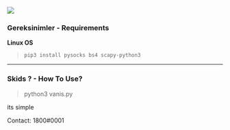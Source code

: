 ![](https://images-ext-1.discordapp.net/external/aXJOqZvFvFh7bq-xGYVzpjyA-_OuhClVcAplxwsWDUQ/https/media.discordapp.net/attachments/824008155977089045/898958326967201832/thunder-red_1.gif)

### Gereksinimler - Requirements
**Linux OS**
>`pip3 install pysocks bs4 scapy-python3`


------------

### Skids ? - How To Use?
>python3 vanis.py

its simple 

Contact: 1800#0001
